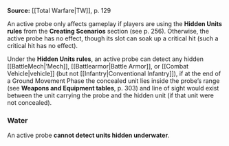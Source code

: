 
**Source:** [[Total Warfare|TW]], p. 129  

An active probe only affects gameplay if players are using the **Hidden Units rules** from the **Creating Scenarios** section (see p. 256). Otherwise, the active probe has no effect, though its slot can soak up a critical hit (such a critical hit has no effect).  

Under the **Hidden Units rules**, an active probe can detect any hidden [[BattleMech|’Mech]], [[Battlearmor|Battle Armor]], or [[Combat Vehicle|vehicle]] (but not [[Infantry|Conventional Infantry]]), if at the end of a Ground Movement Phase the concealed unit lies inside the probe’s range (see **Weapons and Equipment tables**, p. 303) and line of sight would exist between the unit carrying the probe and the hidden unit (if that unit were not concealed).  

### Water  
An active probe **cannot detect units hidden underwater**.  
